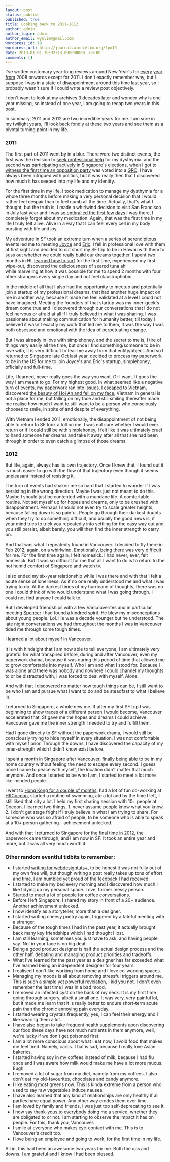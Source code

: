 ```yaml
---
layout: post
status: publish
published: true
title: Looking back to 2011-2012
author: admin
author_login: admin
author_email: wynlim@gmail.com
wordpress_id: 19
wordpress_url: http://journal.winnielim.org/?p=19
date: 2013-01-01 19:32:13.000000000 -08:00
comments: []
---
```

I've written customary year-long reviews around New Year's for <a href="http://defragment.me/thoughts/looking-back-at-2008">every</a> <a href="http://defragment.me/thoughts/looking-back-at-2009">year</a> <a href="http://defragment.me/thoughts/looking-forward-to-2011">from</a> 2008 onwards except for 2011. I don't exactly remember why, but I suppose I was in a state of disappointment around this time last year, so I probably wasn't sure if I could write a review post objectively.

I don't want to look at my archives 3 decades later and wonder why is one year missing, so instead of one year, I am going to recap two years in this post.

In summary, 2011 and 2012 are two incredible years for me. I am sure in my twilight years, I'll look back fondly at these two years and see them as a pivotal turning point in my life.
<h3>2011</h3>
The first part of 2011 went by in a blur. There were two distinct events, the first was the decision to <a href="http://defragment.me/thoughts/why-i-decided-to-see-a-shrink">seek professional help</a> for my dysthymia, and the second was <a href="http://defragment.me/thoughts/why-i-do-my-best-for-the-elections">participating actively in Singapore's elections</a>, when I got to <a href="http://defragment.me/thoughts/post-election-thoughts-notes">witness the first time an opposition party</a> was voted into a <a href="http://en.wikipedia.org/wiki/Group_Representation_Constituency">GRC</a>. I have always been intrigued with politics, but it was really then that I discovered how much it has seeped into my life and my identity.

For the first time in my life, I took medication to manage my dysthymia for a whole three months before making a very personal decision that I would rather feel despair than to feel numb all the time. Actually, that's what I thought, but the truth is, I made a whirlwind decision to visit San Francisco in July last year and I was <a href="http://fragmented.posterous.com/one-week-on">so enthralled the first few days</a> I was there, I completely forgot about my medication. Again, that was the first time in my life I truly felt alive. Alive in a way that I can feel every cell in my body bursting with life and joy.

My adventure in SF took an extreme turn when a series of serendipitous events led me to meeting <a href="http://about.me/joyce">Joyce</a> and <a href="http://en.wikipedia.org/wiki/Eric_Nakagawa">Eric</a>. I fell in professional love with them at first sight and decided to cut short my SF trip to be in Hawaii with them to suss out whether we could really build our dreams together. I spent two months in HI, <a href="http://fragmented.posterous.com/the-irony-of-surfing">learned how to surf</a> for the first time, experienced my first wipe-out, discovered the deliciousness of seared tuna ahi while marveling at how it was possible for me to spend 2 months with four other strangers every single day and not feel claustrophobic.

In the middle of all that I also had the opportunity to meetup and potentially join a startup of my professional dreams, that had another huge impact on me in another way, because it made me feel validated at a level I could not have imagined. Meeting the founders of that startup was my inner-geek's dream come true and I discovered through our conversations that I do not feel nervous or afraid at all if I truly believed in what i was sharing. I was passionate about making communication for humanity better, till today I believed it wasn't exactly my work that led me to them, it was the way I was both obsessed and emotional with the idea of perpetuating change.

But I was already in love with simplehoney, and the secret to me is, I tire of things very easily all the time, but once I find something/someone to be in love with, it is very difficult to tear me away from that entity/object. And so I returned to Singapore late Oct last year, decided to process my paperwork to be in the US for me to join Joyce's and Eric's startup, simplehoney, officially and full-time.

Life, I learned, never really goes the way you want. Or I want. It goes the way I am meant to go. For my highest good. In what seemed like a negative turn of events, my paperwork ran into issues, I <a href="http://fragmented.posterous.com/84272575">escaped to Vietnam</a>, discovered <a href="http://fragmented.posterous.com/dreams-reality-failure-strength">the beauty of Hoi An and fell on my face</a>, Vietnam in general is not a place for me, but falling on my face and still smiling thereafter made me realise how much I want to still want to be a person who consciously chooses to smile, in spite of and despite of everything.

With Vietnam I ended 2011, emotionally, the disappointment of not being able to return to SF took a toll on me. I was not sure whether I would ever return or if I could still be with simplehoney, I felt like it was ultimately cruel to hand someone her dreams and take it away after all that she had been through in order to even catch a glimpse of those dreams.
<h3>2012</h3>
But life, again, always has its own trajectory. Once I knew that, I found out it is much easier to go with the flow of that trajectory even though it seems unpleasant instead of resisting it.

The turn of events had shaken me so hard that I started to wonder if I was persisting in the wrong direction. Maybe I was just not meant to do this. Maybe I should just be contented with a mundane life. A comfortable routine. Not set myself up for hopes and dreams, only to be crushed with disappointment. Perhaps I should not even try to scale greater heights, because falling down is so painful. People go through their darkest doubts when they try to do something difficult, and usually the good news is, if your mind tries to trick you repeatedly into settling for the easy way out and you still persist, albeit barely, you will then find the inner strength to carry on.

And that was what I repeatedly found in Vancouver. I decided to fly there in Feb 2012, again, on a whirlwind. Emotionally, <a href="http://fragmented.posterous.com/comfort-travelling-tradeoffs-vancouver">being there was very difficult </a>for me. For the first time again, I felt homesick. I had never, ever, felt homesick. But it was so difficult for me that all I want to do is to return to the hot humid comfort of Singapore and watch tv.

I also ended my six-year relationship while I was there and with that I felt a acute sense of loneliness. As if no one really understood me and what I was trying to do. At the darkest times of my hurricane of thoughts, there was no one I could think of who would understand what I was going through. I could not find anyone I could talk to.

But I developed friendships with a few Vancouverites and in particular, meeting <a href="http://about.me/sthomps">Spencer</a> I had found a kindred spirit. He blew my misconceptions about young people. Lol. He was a decade younger but he understood. The late night conversations we had throughout the months I was in Vancouver tided me through some tough times.

I <a href="http://fragmented.posterous.com/what-i-have-learnt-in-vancouver">learned a lot about myself in Vancouver</a>.

It is with hindsight that I am now able to tell everyone, I am ultimately very grateful for what transpired before, during and after Vancouver, even my paperwork drama, because it was during this period of time that allowed me to grow comfortable into myself. Who I am and what I stood for. Because I was alone and there was nobody and nowhere I could channel my thoughts to or be distracted with, I was forced to deal with myself. Alone.

And with that I discovered no matter how tough things can be, I still want to be who I am and pursue what I want to do and be steadfast to what I believe in.

I returned to Singapore, a whole new me. If after my first SF trip I was beginning to show traces of a different person I would become, Vancouver accelerated that. Sf gave me the hopes and dreams I could achieve, Vancouver gave me the inner strength I needed to try and fulfill them.

Had I gone directly to SF without the paperwork drama, I would still be consciously trying to hide myself in every situation. I was not comfortable with myself prior. Through the downs, I have discovered the capacity of my inner-strength which I didn't know exist before.

I spent <a href="http://fragmented.posterous.com/a-deliberate-life-of-transience">a month in Singapore</a> after Vancouver, finally being able to be in my home country without feeling the need to escape every second. I guess once I came to peace with myself, the location didn't matter that much anymore. And once I started to be who I am, I started to meet a lot more like-minded people.

I went to <a href="http://fragmented.posterous.com/hongkong-happiness-freedom">Hong Kong for a couple of months</a>, had a lot of fun co-working at <a href="http://www.hkcocoon.org/en/index.aspx">HKCocoon</a>, started a routine of swimming, ate a lot and by the time I left, I still liked that city a lot. I held my first sharing session with 10+ people at Cocoon. I learned two things, 1. never assume people know what you know, 2. I don't get stage fright if I truly believe in what I am trying to share. For someone who was so afraid of people, to be someone who is able to speak at a 10+ person gathering – achievement unlocked.

And with that I returned to Singapore for the final time in 2012, the paperwork came through, and I am now in SF. It took an entire year and more, but it was all very much worth it.
<h3>Other random eventful tidbits to remember:</h3>
<ul>
	<li>I started <a href="http://webdesign.tutsplus.com/author/winnie-lim/">writing for webdesigntuts+</a>, to be honest it was not fully out of my own free will, but though writing a post really takes up tons of effort and time, I am humbled yet proud of <a href="http://bundlr.com/b/crafting-the-experience-of-user-interface-messages">the</a> <a href="http://bundlr.com/b/a-beginner-s-guide-to-wireframing">feedback</a> I had received.</li>
	<li>I started to make my bed every morning and I discovered how much I like tidying up my personal space. Love, former messy person.</li>
	<li>Started to meet a lot of people for coffee conversations.</li>
	<li>Before I left Singapore, I shared my story in front of a 20+ audience. Another achievement unlocked.</li>
	<li>I now identify as a storyteller, more than a designer.</li>
	<li>I started writing cheesy poetry again, triggered by a fateful meeting with a stranger.</li>
	<li>Because of the tough times I had in the past year, it actually brought back many key friendships which I had thought I lost.</li>
	<li>I am still learning, sometimes you just have to ask, and having people say 'No' in your face is no big deal.</li>
	<li>Being a good product designer is half the actual design process and the other half, debating and managing product priorities and tradeoffs.</li>
	<li>What I've learned for the past year as a designer has far exceeded what I've learned being an independent designer for four years.</li>
	<li>I realised I don't like working from home and I love co-working spaces.</li>
	<li>Managing my moods is all about removing stressful triggers around me. This is such a simple yet powerful revelation, I kid you not. I don't even remember the last time I was in a bad mood.</li>
	<li>I removed an infected cyst on the back of my neck. It is my first time going through surgery, albeit a small one. It was very, very painful lol, but it made me learn that it is really better to endure short-term acute pain than the chronic annoying pain everyday.</li>
	<li>I started wearing crystals frequently, yes, I can feel their energy and I like wearing them a lot.</li>
	<li>I have also begun to take frequent health supplements upon discovering our food these days have not much nutrients in them anymore, well, we're lucky if we don't get poisoned first.</li>
	<li>I am a lot more conscious about what I eat now, I avoid food that makes me feel tired. Namely, carbs. That is sad, because I really love Asian bakeries.</li>
	<li>I started having soy in my coffees instead of milk, because I had flu once and I was aware how milk would make me have a lot more mucus. Eugh.</li>
	<li>I removed a lot of sugar from my diet, namely from my coffees. I also don't eat my old-favourites, chocolates and candy anymore.</li>
	<li>I like eating most greens now. This is kinda extreme from a person who used to say raw vegetables induce nausea.</li>
	<li>I have also learned that any kind of relationships are only healthy if all parties have equal power. Any other way erodes them over time.</li>
	<li>I am loved by family and friends, I was just too self-deprecating to see it.</li>
	<li>I now say thank-yous to everybody doing me a service, whether they are obligated to or not. I am starting to observe the impact it has on people. For this, thank you, Vancouver.</li>
	<li>I smile at everyone who makes eye-contact with me. This is to Vancouver's credit too.</li>
	<li>I love being an employee and going to work, for the first time in my life.</li>
</ul>
All in, this had been an awesome two years for me. Both the ups and downs. I am grateful and I know I had been blessed.
